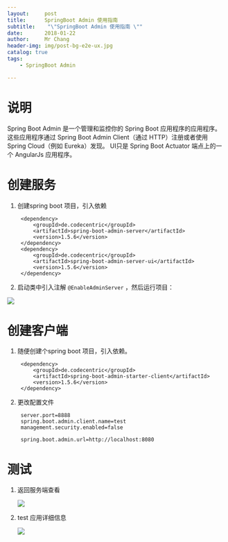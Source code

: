 ```yaml
---
layout:     post
title:     	SpringBoot Admin 使用指南
subtitle:    "\"SpringBoot Admin 使用指南 \""
date:       2018-01-22
author:     Mr Chang
header-img: img/post-bg-e2e-ux.jpg
catalog: true
tags:
    - SpringBoot Admin

---
```



# 说明

Spring Boot Admin 是一个管理和监控你的 Spring Boot 应用程序的应用程序。 这些应用程序通过 Spring Boot Admin Client（通过 HTTP）注册或者使用 Spring Cloud（例如 Eureka）发现。 UI只是 Spring Boot Actuator 端点上的一个 AngularJs 应用程序。

# 创建服务

1. 创建spring boot 项目，引入依赖

		<dependency>
		    <groupId>de.codecentric</groupId>
		    <artifactId>spring-boot-admin-server</artifactId>
		    <version>1.5.6</version>
		</dependency>
		<dependency>
		    <groupId>de.codecentric</groupId>
		    <artifactId>spring-boot-admin-server-ui</artifactId>
		    <version>1.5.6</version>
		</dependency>
		
2. 启动类中引入注解 `@EnableAdminServer` ，然后运行项目：

![](http://cdn-blog.jetbrains.org.cn/18-1-22/14831048.jpg)

# 创建客户端

1. 随便创建个spring boot 项目，引入依赖。

		<dependency>
		    <groupId>de.codecentric</groupId>
		    <artifactId>spring-boot-admin-starter-client</artifactId>
		    <version>1.5.6</version>
		</dependency>

2. 更改配置文件

		server.port=8888
		spring.boot.admin.client.name=test
		management.security.enabled=false
		
		spring.boot.admin.url=http://localhost:8080
		
		
# 测试

1. 返回服务端查看

	![](http://cdn-blog.jetbrains.org.cn/18-1-22/10881902.jpg)
	
2. test 应用详细信息

	![](http://cdn-blog.jetbrains.org.cn/18-1-22/92688632.jpg)

